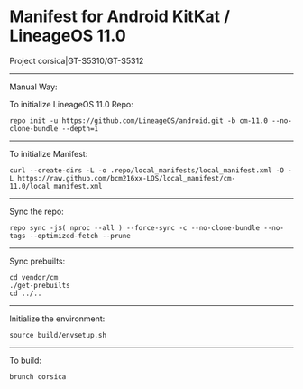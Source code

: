 Manifest for Android KitKat / LineageOS 11.0
====================================
Project corsica|GT-S5310/GT-S5312

---

Manual Way:

To initialize LineageOS 11.0 Repo:

    repo init -u https://github.com/LineageOS/android.git -b cm-11.0 --no-clone-bundle --depth=1

---

To initialize Manifest:

    curl --create-dirs -L -o .repo/local_manifests/local_manifest.xml -O -L https://raw.github.com/bcm216xx-LOS/local_manifest/cm-11.0/local_manifest.xml

---

Sync the repo:

    repo sync -j$( nproc --all ) --force-sync -c --no-clone-bundle --no-tags --optimized-fetch --prune

---

Sync prebuilts:

    cd vendor/cm
    ./get-prebuilts
    cd ../..

---

Initialize the environment:

    source build/envsetup.sh

---

To build:

    brunch corsica
